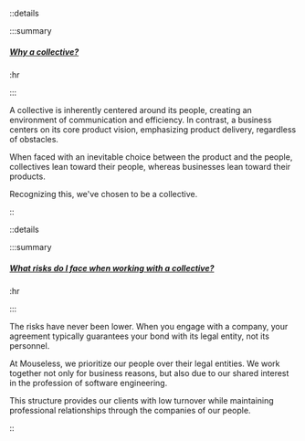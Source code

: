 ::details

:::summary

##### [Why a collective?]()

:hr

:::

A collective is inherently centered around its people, creating an environment
of communication and efficiency. In contrast, a business centers on its core
product vision, emphasizing product delivery, regardless of obstacles.

When faced with an inevitable choice between the product and the people,
collectives lean toward their people, whereas businesses lean toward their
products.

Recognizing this, we've chosen to be a collective.

::

::details

:::summary

##### [What risks do I face when working with a collective?]()

:hr

:::

The risks have never been lower. When you engage with a company, your agreement
typically guarantees your bond with its legal entity, not its personnel.

At Mouseless, we prioritize our people over their legal entities. We work
together not only for business reasons, but also due to our shared interest in
the profession of software engineering.

This structure provides our clients with low turnover while maintaining
professional relationships through the companies of our people.

::
